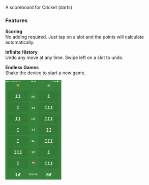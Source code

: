 A scoreboard for Cricket (darts)

### Features

**Scoring**  
No adding required. Just tap on a slot and the points will calculate automatically.

**Infinite History**  
Undo any move at any time. Swipe left on a slot to undo.

**Endless Games**  
Shake the device to start a new game.

<img src="https://github.com/mikekavouras/Cricket-Scoreboard/blob/master/readme_assets/screenshot.png" width="35%" />

